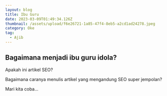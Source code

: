 ```yaml
---
layout: blog
title: Ibu Guru
date: 2023-03-09T01:49:34.126Z
thumbnail: /assets/upload/f6e26721-1a85-47f4-8eb5-a2cd1ad24278.jpeg
category: Oke
tag:
  - Ajib
---
```

## Bagaimana menjadi ibu guru idola?

Apakah ini artikel SEO?

Bagaimana caranya menulis artikel yang mengandung SEO super jempolan?

Mari kita coba...